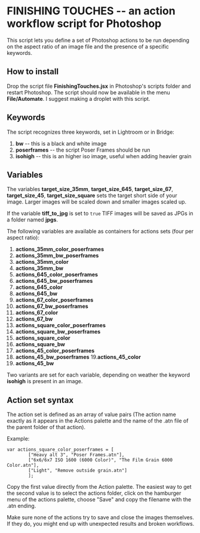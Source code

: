 # FINISHING TOUCHES -- an action workflow script for Photoshop

This script lets you define a set of Photoshop actions to be run depending on the aspect ratio of an image file and the presence of a specific keywords.

## How to install

Drop the script file **FinishingTouches.jsx** in Photoshop's scripts folder and restart Photoshop. The script should now be available in the menu **File/Automate**. I suggest making a droplet with this script.

## Keywords

The script recognizes three keywords, set in Lightroom or in Bridge:

1. **bw** -- this is a black and white image
2. **poserframes** -- the script Poser Frames should be run
3. **isohigh** -- this is an higher iso image, useful when adding heavier grain

## Variables

The variables **target_size_35mm**, **target_size_645**, **target_size_67**, **target_size_45**, **target_size_square** sets the target short side of your image. Larger images will be scaled down and smaller images scaled up.

If the variable **tiff_to_jpg** is set to `true` TIFF images will be saved as JPGs in a folder named **jpgs**.

The following variables are available as containers for actions sets (four per aspect ratio):

1. **actions_35mm_color_poserframes**
2. **actions_35mm_bw_poserframes**
3. **actions_35mm_color**
4. **actions_35mm_bw**
5. **actions_645_color_poserframes**
6. **actions_645_bw_poserframes**
7. **actions_645_color**
8. **actions_645_bw**
9. **actions_67_color_poserframes**
10. **actions_67_bw_poserframes**
11. **actions_67_color**
12. **actions_67_bw**
13. **actions_square_color_poserframes**
14. **actions_square_bw_poserframes**
15. **actions_square_color**
16. **actions_square_bw**
17. **actions_45_color_poserframes**
18. **actions_45_bw_poserframes**
19.**actions_45_color**
20. **actions_45_bw**

Two variants are set for each variable, depending on weather the keyword **isohigh** is present in an image.

## Action set syntax

The action set is defined as an array of value pairs (The action name exactly as it appears in the Actions palette and the name of the .atn file of the parent folder of that action).

Example:

	var actions_square_color_poserframes = [
			["Heavy alt 3", "Poser Frames.atn"],
			["6x6/6x7 ISO 1600 (6000 Color)", "The Film Grain 6000 Color.atn"], 
			["Light", "Remove outside grain.atn"]
			];
								
Copy the first value directly from the Action palette. The easiest way to get the second value is to select the actions folder, click on the hamburger menu of the actions palette, choose "Save" and copy the filename with the .atn ending.

Make sure none of the actions try to save and close the images themselves. If they do, you might end up with unexpected results and broken workflows.